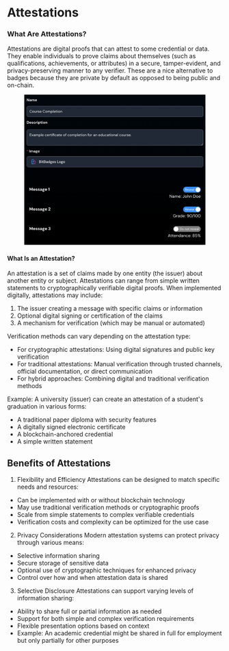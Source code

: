 # Attestations

### What Are Attestations?

Attestations are digital proofs that can attest to some credential or data. They enable individuals to prove claims about themselves (such as qualifications, achievements, or attributes) in a secure, tamper-evident, and privacy-preserving manner to any verifier. These are a nice alternative to badges because they are private by default as opposed to being public and on-chain.

<figure><img src="../../.gitbook/assets/Screenshot 2024-09-02 at 11.55.15 AM.png" alt="" width="563"><figcaption></figcaption></figure>

#### What Is an Attestation?

An attestation is a set of claims made by one entity (the issuer) about another entity or subject. Attestations can range from simple written statements to cryptographically verifiable digital proofs. When implemented digitally, attestations may include:

1. The issuer creating a message with specific claims or information
2. Optional digital signing or certification of the claims
3. A mechanism for verification (which may be manual or automated)

Verification methods can vary depending on the attestation type:

* For cryptographic attestations: Using digital signatures and public key verification
* For traditional attestations: Manual verification through trusted channels, official documentation, or direct communication
* For hybrid approaches: Combining digital and traditional verification methods

Example: A university (issuer) can create an attestation of a student's graduation in various forms:

* A traditional paper diploma with security features
* A digitally signed electronic certificate
* A blockchain-anchored credential
* A simple written statement

## Benefits of Attestations

1. Flexibility and Efficiency Attestations can be designed to match specific needs and resources:

* Can be implemented with or without blockchain technology
* May use traditional verification methods or cryptographic proofs
* Scale from simple statements to complex verifiable credentials
* Verification costs and complexity can be optimized for the use case

2. Privacy Considerations Modern attestation systems can protect privacy through various means:

* Selective information sharing
* Secure storage of sensitive data
* Optional use of cryptographic techniques for enhanced privacy
* Control over how and when attestation data is shared

3. Selective Disclosure Attestations can support varying levels of information sharing:

* Ability to share full or partial information as needed
* Support for both simple and complex verification requirements
* Flexible presentation options based on context
* Example: An academic credential might be shared in full for employment but only partially for other purposes
